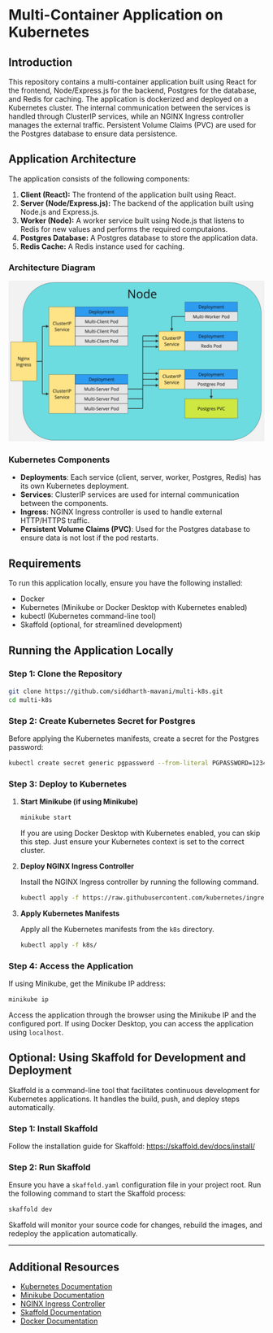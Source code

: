 # Multi-Container Application on Kubernetes

## Introduction

This repository contains a multi-container application built using React for the frontend, Node/Express.js for the backend, Postgres for the database, and Redis for caching. The application is dockerized and deployed on a Kubernetes cluster. The internal communication between the services is handled through ClusterIP services, while an NGINX Ingress controller manages the external traffic. Persistent Volume Claims (PVC) are used for the Postgres database to ensure data persistence.

## Application Architecture

The application consists of the following components:

1. **Client (React):** The frontend of the application built using React.
2. **Server (Node/Express.js):** The backend of the application built using Node.js and Express.js.
3. **Worker (Node):** A worker service built using Node.js that listens to Redis for new values and performs the required computaions. 
4. **Postgres Database:** A Postgres database to store the application data.
5. **Redis Cache:** A Redis instance used for caching.


### Architecture Diagram

![Architecture Diagram](media/arch.jpg)

### Kubernetes Components

- **Deployments**: Each service (client, server, worker, Postgres, Redis) has its own Kubernetes deployment.
- **Services**: ClusterIP services are used for internal communication between the components.
- **Ingress**: NGINX Ingress controller is used to handle external HTTP/HTTPS traffic.
- **Persistent Volume Claims (PVC)**: Used for the Postgres database to ensure data is not lost if the pod restarts.

## Requirements

To run this application locally, ensure you have the following installed:

- Docker
- Kubernetes (Minikube or Docker Desktop with Kubernetes enabled)
- kubectl (Kubernetes command-line tool)
- Skaffold (optional, for streamlined development)


## Running the Application Locally

### Step 1: Clone the Repository

```sh
git clone https://github.com/siddharth-mavani/multi-k8s.git
cd multi-k8s
```

### Step 2: Create Kubernetes Secret for Postgres

Before applying the Kubernetes manifests, create a secret for the Postgres password:

```sh
kubectl create secret generic pgpassword --from-literal PGPASSWORD=12345asdf
```

### Step 3: Deploy to Kubernetes

1. **Start Minikube (if using Minikube)**

   ```sh
   minikube start
   ```

   If you are using Docker Desktop with Kubernetes enabled, you can skip this step. Just ensure your Kubernetes context is set to the correct cluster.

2. **Deploy NGINX Ingress Controller**

   Install the NGINX Ingress controller by running the following command.

   ```sh
   kubectl apply -f https://raw.githubusercontent.com/kubernetes/ingress-nginx/controller-v1.10.1/deploy/static/provider/cloud/deploy.yaml
   ```


3. **Apply Kubernetes Manifests**

   Apply all the Kubernetes manifests from the `k8s` directory.

   ```sh
   kubectl apply -f k8s/
   ```

### Step 4: Access the Application

If using Minikube, get the Minikube IP address:

```sh
minikube ip
```

Access the application through the browser using the Minikube IP and the configured port. If using Docker Desktop, you can access the application using `localhost`.

## Optional: Using Skaffold for Development and Deployment

Skaffold is a command-line tool that facilitates continuous development for Kubernetes applications. It handles the build, push, and deploy steps automatically.

### Step 1: Install Skaffold

Follow the installation guide for Skaffold: https://skaffold.dev/docs/install/

### Step 2: Run Skaffold

Ensure you have a `skaffold.yaml` configuration file in your project root. Run the following command to start the Skaffold process:

```sh
skaffold dev
```

Skaffold will monitor your source code for changes, rebuild the images, and redeploy the application automatically.

---

## Additional Resources

- [Kubernetes Documentation](https://kubernetes.io/docs/home/)
- [Minikube Documentation](https://minikube.sigs.k8s.io/docs/)
- [NGINX Ingress Controller](https://kubernetes.github.io/ingress-nginx/deploy/#quick-start)
- [Skaffold Documentation](https://skaffold.dev/docs/)
- [Docker Documentation](https://docs.docker.com/)
